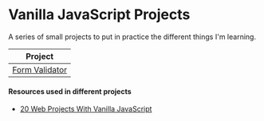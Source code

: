 # Vanilla JavaScript Projects
A series of small projects to put in practice the different things I'm learning.

|            Project             |
| :----------------------------: |
|       [Form Validator](https://github.com/McCordoba/vanilla_javascript_projects/tree/main/form-validator)| 

#### Resources used in different projects <a name = "credits"></a>

- [20 Web Projects With Vanilla JavaScript](https://www.udemy.com/course/web-projects-with-vanilla-javascript/)
